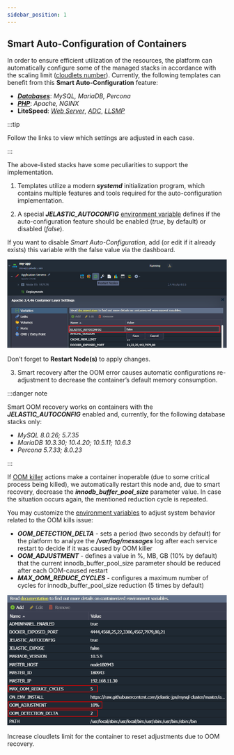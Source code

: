 ```yaml
---
sidebar_position: 1
---
```


## Smart Auto-Configuration of Containers

In order to ensure efficient utilization of the resources, the platform can automatically configure some of the managed stacks in accordance with the scaling limit ([cloudlets number](https://cloudmydc.com/)). Currently, the following templates can benefit from this **Smart Auto-Configuration** feature:

- [**_Databases_**](https://cloudmydc.com/): _MySQL, MariaDB, Percona_
- [**_PHP_**](https://cloudmydc.com/): _Apache, NGINX_
- **LiteSpeed**: [_Web Server_](https://cloudmydc.com/), [_ADC_](https://cloudmydc.com/), [_LLSMP_](https://cloudmydc.com/)

:::tip

Follow the links to view which settings are adjusted in each case.

:::

The above-listed stacks have some peculiarities to support the implementation.

1. Templates utilize a modern **_systemd_** initialization program, which contains multiple features and tools required for the auto-configuration implementation.

2. A special **_JELASTIC_AUTOCONFIG_** [environment variable](https://cloudmydc.com/) defines if the auto-configuration feature should be enabled (_true_, by default) or disabled (_false_).

If you want to disable _Smart Auto-Configuration_, add (or edit if it already exists) this variable with the false value via the dashboard.

<div style={{
    display:'flex',
    justifyContent: 'center',
    margin: '0 0 1rem 0'
}}>

![Locale Dropdown](./img/Auto-ConfigurationOverview/01-paas-autoconfig-variable.png)

</div>

Don’t forget to **Restart Node(s)** to apply changes.

3. Smart recovery after the OOM error causes automatic configurations re-adjustment to decrease the container’s default memory consumption.

:::danger note

Smart OOM recovery works on containers with the **_JELASTIC_AUTOCONFIG_** enabled and, currently, for the following database stacks only:

- _MySQL 8.0.26; 5.7.35_
- _MariaDB 10.3.30; 10.4.20; 10.5.11; 10.6.3_
- _Percona 5.7.33; 8.0.23_

:::

If [OOM killer](https://cloudmydc.com/) actions make a container inoperable (due to some critical process being killed), we automatically restart this node and, due to smart recovery, decrease the **_innodb_buffer_pool_size_** parameter value. In case the situation occurs again, the mentioned reduction cycle is repeated.

You may customize the [environment variables](/docs/Container/Container%20Configuration/Variables) to adjust system behavior related to the OOM kills issue:

- **_OOM_DETECTION_DELTA_** - sets a period (two seconds by default) for the platform to analyze the **_/var/log/messages_** log after each service restart to decide if it was caused by OOM killer
- **_OOM_ADJUSTMENT_** - defines a value in %, MB, GB (10% by default) that the current innodb_buffer_pool_size parameter should be reduced after each OOM-caused restart
- **_MAX_OOM_REDUCE_CYCLES_** - configures a maximum number of cycles for innodb_buffer_pool_size reduction (5 times by default)

<div style={{
    display:'flex',
    justifyContent: 'center',
    margin: '0 0 1rem 0'
}}>

![Locale Dropdown](./img/Auto-ConfigurationOverview/02-oom-recovery-variables.png)

</div>

Increase cloudlets limit for the container to reset adjustments due to OOM recovery.
